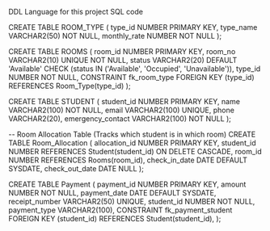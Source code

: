 DDL Language for this project SQL code

CREATE TABLE ROOM_TYPE (
    type_id NUMBER PRIMARY KEY,
    type_name VARCHAR2(50) NOT NULL,
    monthly_rate NUMBER NOT NULL
);

CREATE TABLE ROOMS (
    room_id NUMBER PRIMARY KEY,
    room_no VARCHAR2(10) UNIQUE NOT NULL,
    status VARCHAR2(20) DEFAULT 'Available' CHECK (status IN ('Available', 'Occupied', 'Unavailable')),
    type_id NUMBER NOT NULL,
    CONSTRAINT fk_room_type FOREIGN KEY (type_id) REFERENCES Room_Type(type_id)
);

CREATE TABLE STUDENT (
    student_id NUMBER PRIMARY KEY,
    name VARCHAR2(100) NOT NULL,
    email VARCHAR2(100) UNIQUE,
    phone VARCHAR2(20),
    emergency_contact VARCHAR2(100) NOT NULL
);

-- Room Allocation Table (Tracks which student is in which room)
CREATE TABLE Room_Allocation (
    allocation_id NUMBER PRIMARY KEY,
    student_id NUMBER REFERENCES Student(student_id) ON DELETE CASCADE,
    room_id NUMBER REFERENCES Rooms(room_id),
    check_in_date DATE DEFAULT SYSDATE,
    check_out_date DATE NULL
);

CREATE TABLE Payment (
    payment_id NUMBER PRIMARY KEY,
    amount NUMBER NOT NULL,
    payment_date DATE DEFAULT SYSDATE,
    receipt_number VARCHAR2(50) UNIQUE,
    student_id NUMBER NOT NULL,
    payment_type VARCHAR2(100),
    CONSTRAINT fk_payment_student FOREIGN KEY (student_id) REFERENCES Student(student_id),
);

